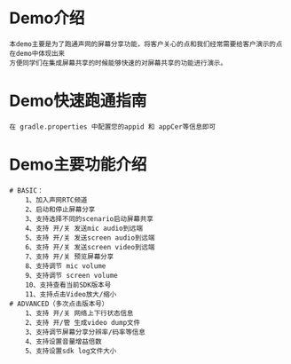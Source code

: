 # Demo介绍
    本demo主要是为了跑通声网的屏幕分享功能，将客户关心的点和我们经常需要给客户演示的点在demo中体现出来
    方便同学们在集成屏幕共享的时候能够快速的对屏幕共享的功能进行演示。

# Demo快速跑通指南
    在 gradle.properties 中配置您的appid 和 appCer等信息即可

# Demo主要功能介绍
    # BASIC：
        1、加入声网RTC频道
        2、启动和停止屏幕分享
        3、支持选择不同的scenario启动屏幕共享
        4、支持 开/关 发送mic audio到远端
        5、支持 开/关 发送screen audio到远端
        6、支持 开/关 发送screen video到远端
        7、支持 开/关 预览屏幕分享
        8、支持调节 mic volume
        9、支持调节 screen volume
        10、支持查看当前SDK版本号
        11、支持点击Video放大/缩小
    # ADVANCED（多次点击版本号）
        1、支持 开/关 网络上下行状态信息
        2、支持 开/管 生成video dump文件
        3、支持调节屏幕分享分辨率/码率等信息
        4、支持设置音量增益倍数
        5、支持设置sdk log文件大小
